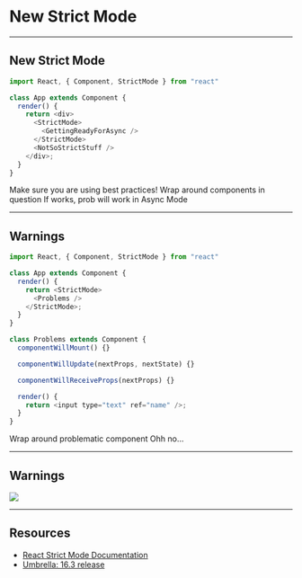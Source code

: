 # New Strict Mode

------

## New Strict Mode

<!-- .slide: data-title="Strict Mode" -->

```js
import React, { Component, StrictMode } from "react"

class App extends Component {
  render() {
    return <div>
      <StrictMode>
        <GettingReadyForAsync />
      </StrictMode>
      <NotSoStrictStuff />
    </div>;
  }
}
```

<span class="fragment current-only focus-text" data-code-focus="6,8">Make sure you are using best practices!</span>
<span class="fragment current-only focus-text" data-code-focus="7">Wrap around components in question</span>
<span class="fragment current-only focus-text" data-code-focus="7">If works, prob will work in Async Mode</span>

------

## Warnings

<!-- .slide: data-title="Strict Mode" data-state="zeroTop" -->

```js
import React, { Component, StrictMode } from "react"

class App extends Component {
  render() {
    return <StrictMode>
      <Problems />
    </StrictMode>;
  }
}

class Problems extends Component {
  componentWillMount() {}

  componentWillUpdate(nextProps, nextState) {}

  componentWillReceiveProps(nextProps) {}

  render() {
    return <input type="text" ref="name" />;
  }
}
```

<span class="fragment current-only focus-text" data-code-focus="5-7">Wrap around problematic component</span>
<span class="fragment current-only focus-text" data-code-focus="11-21">Ohh no...</span>

------

## Warnings

<!-- .slide: data-title="Strict Mode" -->

![](./img/strict-mode-console-2.png)

------

## Resources

<!-- .slide: data-title="Strict Mode" data-state="resources" -->

* [React Strict Mode Documentation](https://reactjs.org/docs/strict-mode.html)
* [Umbrella: 16.3 release](https://github.com/facebook/react/issues/12152)
